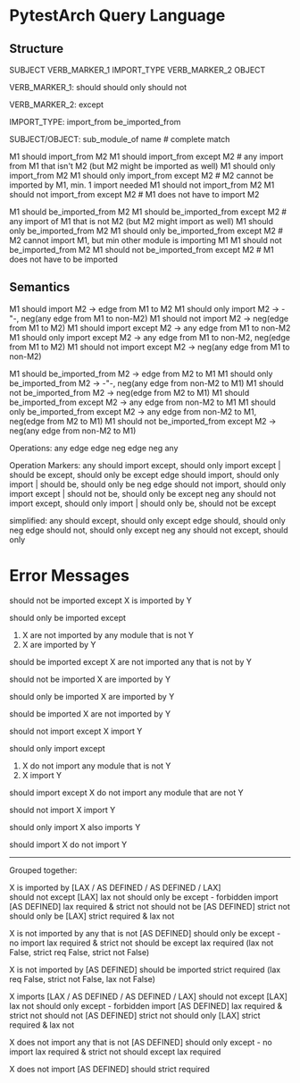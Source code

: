 # PytestArch Query Language

## Structure
SUBJECT VERB_MARKER_1 IMPORT_TYPE VERB_MARKER_2 OBJECT

VERB_MARKER_1:
    should
    should only
    should not

VERB_MARKER_2:
    except

IMPORT_TYPE:
    import_from
    be_imported_from

SUBJECT/OBJECT:
    sub_module_of
    name  # complete match


M1 should import_from M2
M1 should import_from except M2  # any import from M1 that isn't M2 (but M2 might be imported as well)
M1 should only import_from M2
M1 should only import_from except M2  # M2 cannot be imported by M1, min. 1 import needed
M1 should not import_from M2
M1 should not import_from except M2  # M1 does not have to import M2

M1 should be_imported_from M2
M1 should be_imported_from except M2  # any import of M1 that is not M2 (but M2 might import as well)
M1 should only be_imported_from M2
M1 should only be_imported_from except M2  # M2 cannot import M1, but min other module is importing M1
M1 should not be_imported_from M2
M1 should not be_imported_from except M2  # M1 does not have to be imported



## Semantics
M1 should import M2                 -> edge from M1 to M2
M1 should only import M2            -> -"-, neg(any edge from M1 to non-M2)
M1 should not import M2             -> neg(edge from M1 to M2)
M1 should import except M2          -> any edge from M1 to non-M2
M1 should only import except M2     -> any edge from M1 to non-M2, neg(edge from M1 to M2)
M1 should not import except M2      -> neg(any edge from M1 to non-M2)


M1 should be_imported_from M2               -> edge from M2 to M1
M1 should only be_imported_from M2          -> -"-, neg(any edge from non-M2 to M1)
M1 should not be_imported_from M2           -> neg(edge from M2 to M1)
M1 should be_imported_from except M2        -> any edge from non-M2 to M1
M1 should only be_imported_from except M2   -> any edge from non-M2 to M1, neg(edge from M2 to M1)
M1 should not be_imported_from except M2    -> neg(any edge from non-M2 to M1)



Operations: 
    any edge
    edge
    neg edge
    neg any


Operation Markers:
    any         should import except, should only import except | should be except, should only be except
    edge        should import, should only import               | should be, should only be
    neg edge    should not import, should only import except    | should not be, should only be except
    neg any     should not import except, should only import    | should only be, should not be except

simplified:
    any         should except, should only except
    edge        should, should only
    neg edge    should not, should only except
    neg any     should not except, should only


# Error Messages
should not be imported except
X is imported by Y

should only be imported except
1) X are not imported by any module that is not Y
2) X are imported by Y

should be imported except
X are not imported any that is not by Y

should not be imported
X are imported by Y

should only be imported
X are imported by Y

should be imported
X are not imported by Y

should not import except
X import Y

should only import except
1) X do not import any module that is not Y
2) X import Y

should import except
X do not import any module that are not Y

should not import
X import Y

should only import
X also imports Y

should import
X do not import Y


----------------------------
Grouped together:

X is imported by [LAX / AS DEFINED / AS DEFINED / LAX]        
        should not except [LAX]
            lax not
        should only be except - forbidden import [AS DEFINED]
            lax required & strict not
        should not be [AS DEFINED]
            strict not
        should only be [LAX]
            strict required & lax not

X is not imported by any that is not [AS DEFINED]
        should only be except - no import
            lax required & strict not
        should be except
            lax required (lax not False, strict req False, strict not False)

X is not imported by [AS DEFINED]
        should be imported
            strict required (lax req False, strict not False, lax not False)
 
X imports [LAX / AS DEFINED / AS DEFINED / LAX]
        should not except [LAX]
            lax not
        should only except - forbidden import [AS DEFINED]
            lax required & strict not
        should not [AS DEFINED]
            strict not
        should only [LAX]
            strict required & lax not

X does not import any that is not [AS DEFINED]
        should only except - no import
            lax required & strict not
        should except
            lax required

X does not import [AS DEFINED]
        should
            strict required